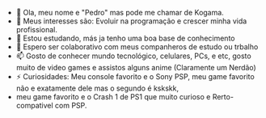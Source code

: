 - 👋 Ola, meu nome e "Pedro" mas pode me chamar de Kogama.
- 👀 Meus interesses são: Evoluir na programação e crescer minha vida profissional.
- 🌱 Estou estudando, más ja tenho uma boa base de conhecimento
- 💞️ Espero ser colaborativo com meus companheros de estudo ou trbalho
- 📫 Gosto de conhecer mundo tecnológico, celulares, PCs, e etc, gosto muito de video games e assistos alguns anime (Claramente um Nerdão)
- ⚡ Curiosidades: Meu console favorito e o Sony PSP, meu game favorito não e exatamente dele mas o segundo é kskskk,
- meu game favorito e o Crash 1 de PS1 que muito curioso e Rerto-compativel com PSP.

<!---
Kogama/Peu-Kogama é um repositório ✨ especial ✨ porque seu `README.md` (este arquivo) aparece no seu perfil do GitHub.
Você pode clicar no link Visualizar para ver suas alterações.
--->
